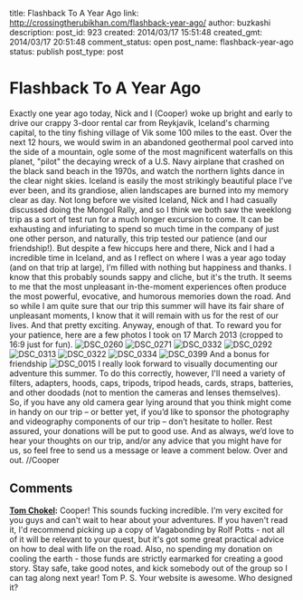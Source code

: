 title: Flashback To A Year Ago
link: http://crossingtherubikhan.com/flashback-year-ago/
author: buzkashi
description: 
post_id: 923
created: 2014/03/17 15:51:48
created_gmt: 2014/03/17 20:51:48
comment_status: open
post_name: flashback-year-ago
status: publish
post_type: post

# Flashback To A Year Ago

Exactly one year ago today, Nick and I (Cooper) woke up bright and early to drive our crappy 3-door rental car from Reykjavik, Iceland's charming capital, to the tiny fishing village of Vik some 100 miles to the east. Over the next 12 hours, we would swim in an abandoned geothermal pool carved into the side of a mountain, ogle some of the most magnificent waterfalls on this planet, "pilot" the decaying wreck of a U.S. Navy airplane that crashed on the black sand beach in the 1970s, and watch the northern lights dance in the clear night skies. Iceland is easily the most strikingly beautiful place I’ve ever been, and its grandiose, alien landscapes are burned into my memory clear as day. Not long before we visited Iceland, Nick and I had casually discussed doing the Mongol Rally, and so I think we both saw the weeklong trip as a sort of test run for a much longer excursion to come. It can be exhausting and infuriating to spend so much time in the company of just one other person, and naturally, this trip tested our patience (and our friendship!). But despite a few hiccups here and there, Nick and I had a incredible time in Iceland, and as I reflect on where I was a year ago today (and on that trip at large), I’m filled with nothing but happiness and thanks. I know that this probably sounds sappy and cliche, but it's the truth. It seems to me that the most unpleasant in-the-moment experiences often produce the most powerful, evocative, and humorous memories down the road. And so while I am quite sure that our trip this summer will have its fair share of unpleasant moments, I know that it will remain with us for the rest of our lives. And that pretty exciting. Anyway, enough of that. To reward you for your patience, here are a few photos I took on 17 March 2013 (cropped to 16:9 just for fun). ![DSC_0260](/wp-content/uploads/2014/03/DSC_0260.jpg) ![DSC_0271](http://crossingtherubikhan.com/wp-content/uploads/2014/03/DSC_0271.jpg) ![DSC_0332](http://crossingtherubikhan.com/wp-content/uploads/2014/03/DSC_0332.jpg) ![DSC_0292](http://crossingtherubikhan.com/wp-content/uploads/2014/03/DSC_0292.jpg) ![DSC_0313](http://crossingtherubikhan.com/wp-content/uploads/2014/03/DSC_0313.jpg) ![DSC_0322](http://crossingtherubikhan.com/wp-content/uploads/2014/03/DSC_0322.jpg) ![DSC_0334](http://crossingtherubikhan.com/wp-content/uploads/2014/03/DSC_0334.jpg) ![DSC_0399](http://crossingtherubikhan.com/wp-content/uploads/2014/03/DSC_0399.jpg) And a bonus for friendship ![DSC_0015](http://crossingtherubikhan.com/wp-content/uploads/2014/03/DSC_0015.jpg) I really look forward to visually documenting our adventure this summer. To do this correctly, however, I'll need a variety of filters, adapters, hoods, caps, tripods, tripod heads, cards, straps, batteries, and other doodads (not to mention the cameras and lenses themselves). So, if you have any old camera gear lying around that you think might come in handy on our trip – or better yet, if you’d like to sponsor the photography and videography components of our trip – don’t hesitate to holler. Rest assured, your donations will be put to good use. And as always, we’d love to hear your thoughts on our trip, and/or any advice that you might have for us, so feel free to send us a message or leave a comment below. Over and out. //Cooper

## Comments

**[Tom Chokel](#20 "2014-03-20 23:15:39"):** Cooper! This sounds fucking incredible. I'm very excited for you guys and can't wait to hear about your adventures. If you haven't read it, I'd recommend picking up a copy of Vagabonding by Rolf Potts - not all of it will be relevant to your quest, but it's got some great practical advice on how to deal with life on the road. Also, no spending my donation on cooling the earth - those funds are strictly earmarked for creating a good story. Stay safe, take good notes, and kick somebody out of the group so I can tag along next year! Tom P. S. Your website is awesome. Who designed it?

